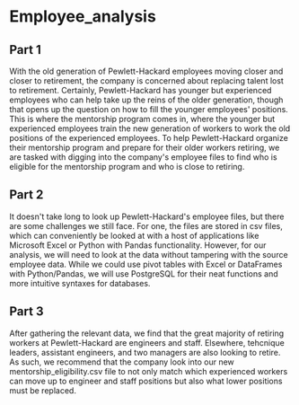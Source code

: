 # Employee_analysis
## Part 1
With the old generation of Pewlett-Hackard employees moving closer and closer to retirement, the company is concerned about replacing talent lost to retirement. Certainly, Pewlett-Hackard has younger but experienced employees who can help take up the reins of the older generation, though that opens up the question on how to fill the younger employees' positions. This is where the mentorship program comes in, where the younger but experienced employees train the new generation of workers to work the old positions of the experienced employees. To help Pewlett-Hackard organize their mentorship program and prepare for their older workers retiring, we are tasked with digging into the company's employee files to find who is eligible for the mentorship program and who is close to retiring.
## Part 2
It doesn't take long to look up Pewlett-Hackard's employee files, but there are some challenges we still face. For one, the files are stored in csv files, which can conveniently be looked at with a host of applications like Microsoft Excel or Python with Pandas functionality. However, for our analysis, we will need to look at the data without tampering with the source employee data. While we could use pivot tables with Excel or DataFrames with Python/Pandas, we will use PostgreSQL for their neat functions and more intuitive syntaxes for databases.
## Part 3
After gathering the relevant data, we find that the great majority of retiring workers at Pewlett-Hackard are engineers and staff. Elsewhere, tehcnique leaders, assistant engineers, and two managers are also looking to retire. As such, we recommend that the company look into our new mentorship_eligibility.csv file to not only match which experienced workers can move up to engineer and staff positions but also what lower positions must be replaced.
